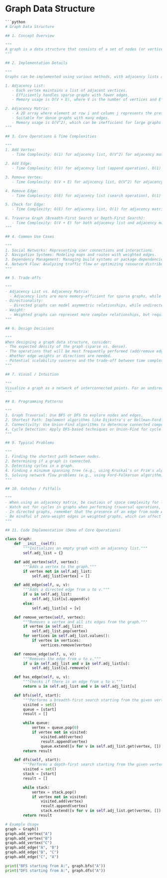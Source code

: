 # Graph Data Structure

```python
```python
# Graph Data Structure

## 1. Concept Overview

"""
A graph is a data structure that consists of a set of nodes (or vertices) and a set of edges that connect pairs of nodes. Graphs can be directed or undirected, weighted or unweighted. In a directed graph, edges have a direction, meaning they go from one vertex to another, while in an undirected graph, edges have no direction. In a weighted graph, each edge has an associated weight or cost, which can represent distance, time, or any other measure. Graphs are used to represent various real-world structures like social networks, transportation networks, and dependency graphs.
"""

## 2. Implementation Details

"""
Graphs can be implemented using various methods, with adjacency lists and adjacency matrices being the most common.

1. Adjacency List:
   - Each vertex maintains a list of adjacent vertices.
   - Efficiently handles sparse graphs with fewer edges.
   - Memory usage is O(V + E), where V is the number of vertices and E is the number of edges.

2. Adjacency Matrix:
   - A 2D array where element at row i and column j represents the presence (and possibly weight) of an edge between vertex i and vertex j.
   - Suitable for dense graphs with many edges.
   - Memory usage is O(V^2), which can be inefficient for large graphs with few edges.
"""

## 3. Core Operations & Time Complexities

"""
1. Add Vertex:
   - Time Complexity: O(1) for adjacency list, O(V^2) for adjacency matrix if resizing is needed.

2. Add Edge:
   - Time Complexity: O(1) for adjacency list (append operation), O(1) for adjacency matrix (updating an element).

3. Remove Vertex:
   - Time Complexity: O(V + E) for adjacency list, O(V^2) for adjacency matrix.

4. Remove Edge:
   - Time Complexity: O(E) for adjacency list (search operation), O(1) for adjacency matrix.

5. Check for Edge:
   - Time Complexity: O(E) for adjacency list, O(1) for adjacency matrix.

6. Traverse Graph (Breadth-First Search or Depth-First Search):
   - Time Complexity: O(V + E) for both adjacency list and adjacency matrix.
"""

## 4. Common Use Cases

"""
1. Social Networks: Representing user connections and interactions.
2. Navigation Systems: Modeling maps and routes with weighted edges.
3. Dependency Management: Managing build systems or package dependencies.
4. Network Flow: Analyzing traffic flow or optimizing resource distribution.
"""

## 5. Trade-offs

"""
- Adjacency List vs. Adjacency Matrix:
  - Adjacency lists are more memory-efficient for sparse graphs, while adjacency matrices allow for faster edge checks in dense graphs.
- Directionality:
  - Directed graphs can model asymmetric relationships, while undirected graphs are simpler and can model symmetric relationships.
- Weight:
  - Weighted graphs can represent more complex relationships, but require additional storage and processing.
"""

## 6. Design Decisions

"""
When designing a graph data structure, consider:
- The expected density of the graph (sparse vs. dense).
- The operations that will be most frequently performed (add/remove edges vs. vertex traversal).
- Whether edge weights or directions are needed.
- Potential scalability concerns and the trade-off between time complexity and memory usage.
"""

## 7. Visual / Intuition

"""
Visualize a graph as a network of interconnected points. For an undirected graph, think of it as a map where roads (edges) connect cities (nodes). For directed graphs, imagine one-way streets where travel is only possible in specified directions. Graphs can be cyclic (containing loops) or acyclic (having no loops), which affects traversal and search algorithms.
"""

## 8. Programming Patterns

"""
1. Graph Traversal: Use BFS or DFS to explore nodes and edges.
2. Shortest Path: Implement algorithms like Dijkstra's or Bellman-Ford for weighted graphs.
3. Connectivity: Use Union-Find algorithms to determine connected components.
4. Cycle Detection: Apply DFS-based techniques or Union-Find for cycle detection in graphs.
"""

## 9. Typical Problems

"""
1. Finding the shortest path between nodes.
2. Determining if a graph is connected.
3. Detecting cycles in a graph.
4. Finding a minimum spanning tree (e.g., using Kruskal's or Prim's algorithm).
5. Solving network flow problems (e.g., using Ford-Fulkerson algorithm).
"""

## 10. Gotchas / Pitfalls

"""
- When using an adjacency matrix, be cautious of space complexity for large graphs.
- Watch out for cycles in graphs when performing traversal operations, as they can lead to infinite loops if not handled properly.
- In directed graphs, remember that the presence of an edge from node A to node B does not imply an edge from node B to node A.
- Be mindful of zero-weight edges in weighted graphs, which can affect algorithms assuming positive weights.
"""

## 11. Code Implementation (Demo of Core Operations)

class Graph:
    def __init__(self):
        """Initializes an empty graph with an adjacency list."""
        self.adj_list = {}

    def add_vertex(self, vertex):
        """Adds a vertex to the graph."""
        if vertex not in self.adj_list:
            self.adj_list[vertex] = []

    def add_edge(self, u, v):
        """Adds a directed edge from u to v."""
        if u in self.adj_list:
            self.adj_list[u].append(v)
        else:
            self.adj_list[u] = [v]

    def remove_vertex(self, vertex):
        """Removes a vertex and all its edges from the graph."""
        if vertex in self.adj_list:
            self.adj_list.pop(vertex)
        for vertices in self.adj_list.values():
            if vertex in vertices:
                vertices.remove(vertex)

    def remove_edge(self, u, v):
        """Removes the edge from u to v."""
        if u in self.adj_list and v in self.adj_list[u]:
            self.adj_list[u].remove(v)

    def has_edge(self, u, v):
        """Checks if there is an edge from u to v."""
        return u in self.adj_list and v in self.adj_list[u]

    def bfs(self, start):
        """Performs a breadth-first search starting from the given vertex."""
        visited = set()
        queue = [start]
        result = []

        while queue:
            vertex = queue.pop(0)
            if vertex not in visited:
                visited.add(vertex)
                result.append(vertex)
                queue.extend([v for v in self.adj_list.get(vertex, []) if v not in visited])
        return result

    def dfs(self, start):
        """Performs a depth-first search starting from the given vertex."""
        visited = set()
        stack = [start]
        result = []

        while stack:
            vertex = stack.pop()
            if vertex not in visited:
                visited.add(vertex)
                result.append(vertex)
                stack.extend([v for v in self.adj_list.get(vertex, []) if v not in visited])
        return result

# Example Usage
graph = Graph()
graph.add_vertex("A")
graph.add_vertex("B")
graph.add_vertex("C")
graph.add_edge("A", "B")
graph.add_edge("B", "C")
graph.add_edge("C", "A")

print("BFS starting from A:", graph.bfs("A"))
print("DFS starting from A:", graph.dfs("A"))
```
```